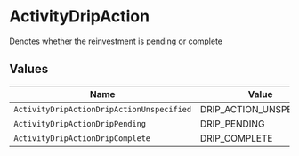 # ActivityDripAction

Denotes whether the reinvestment is pending or complete


## Values

| Name                                      | Value                                     |
| ----------------------------------------- | ----------------------------------------- |
| `ActivityDripActionDripActionUnspecified` | DRIP_ACTION_UNSPECIFIED                   |
| `ActivityDripActionDripPending`           | DRIP_PENDING                              |
| `ActivityDripActionDripComplete`          | DRIP_COMPLETE                             |